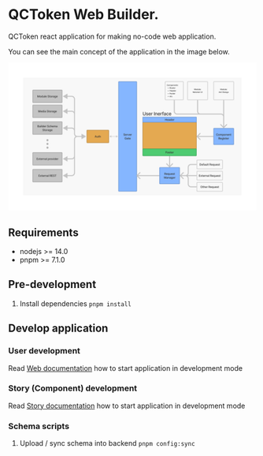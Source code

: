 # QCToken Web Builder.

QCToken react application for making no-code web application.

You can see the main concept of the application in the image below.

![Main Concept](/doc/main-concept.png)

## Requirements

- nodejs >= 14.0
- pnpm >= 7.1.0


## Pre-development

1. Install dependencies `pnpm install`

## Develop application

### User development

Read [Web documentation](./packages/web/README.md) how to start application in development mode

### Story (Component) development

Read [Story documentation](./packages/web-story/README.md) how to start application in development mode


### Schema scripts

1. Upload / sync schema into backend `pnpm config:sync`
